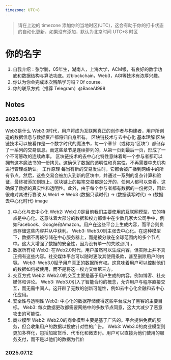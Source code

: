 ```yaml
---
timezone: UTC+8
---
```


> 请在上边的 timezone 添加你的当地时区(UTC)，这会有助于你的打卡状态的自动化更新，如果没有添加，默认为北京时间 UTC+8 时区


# 你的名字

1. 自我介绍：张学鹏，05年生，湖南人，上海大学，ACM银，有良好的数学功底和数据结构与算法功底。对blockchain，Web3，AGI等技术有浓厚兴趣。
2. 你认为你会完成本次残酷学习吗？Of course.
3. 你的联系方式（推荐 Telegram）@BaseAI998

## Notes

<!-- Content_START -->

### 2025.03.03

Web3是什么
Web3.0时代，用户将成为互联网真正的创作者与构建者，用户所创造的数据信息与数据资产都将归自身所有。
区块链技术与去中心化
基本理解
区块链技术可以被看作是一个数字时代的魔法书，每一个章节（或称为“区块”）都储存了一系列的交易信息。而这些章节是连续排列的，从第一页到最后一页，形成了一个不可篡改的连续故事。
区块链技术的去中心化特性意味着每一个参与者都可以拥有这本魔法书的一份拷贝。这确保了数据的透明性和真实性，不再需要中央机构进行管理或确认。
工作原理
每当有新的交易发生时，它都会被广播到网络中的所有节点。然后，这些交易会被加入到新的区块中，并通过一系列的复杂计算和验证，最终被添加到链上。区块链上的每笔交易都是公开的，任何人都可以查看。这确保了数据的真实性和透明性。此外，由于每个参与者都有数据的一份拷贝，因此很难对其进行篡改
从 Web1 -> Web3
(数据只读时代) -> (数据读写时代) -> (数据去中心化时代)
image
1. 中心化与去中心化
Web2: Web2.0是目前我们主要使用的互联网模型，它的特点是中心化。这意味着大部分的数据和权力都集中在少数几家大公司手中，例如Facebook、Google和Amazon。用户在这些平台上生成内容，而平台则负责存储这些内容并从中获利。
Web3: Web3.0则主张去中心化。在这种模型下，数据不再被存储在中心服务器上，而是被分散在全球范围内的多个节点中。这大大增强了数据的安全性，因为没有单一的失败点[1] 。
2. 数据所有权
Web2: 在Web2.0时代，用户虽然可以生成内容，但实际上并不真正拥有这些内容。社交媒体平台可以随时更改其使用条款，甚至删除用户的内容。
Web3: Web3.0赋予用户真正的数据所有权。这意味着用户可以控制他们的数据如何被使用，而不是将这一权力交给第三方。
3. 交互方式
Web2: Web2.0的交互主要是基于用户生成的内容，例如博客、社交媒体和评论。
Web3: Web3.0引入了智能合约的概念，允许用户与程序直接交互，而无需中间人。这开辟了无数的创新可能性，例如去中心化金融和去中心化应用。
4. 安全性与透明性
Web2: 中心化的数据存储使得这些平台成为了黑客的主要目标。
Web3: 每次数据更改都需要网络中的多数节点同意，这大大减少了恶意攻击的可能性。
5. 商业模型
Web2: Web2.0的商业模型主要是基于广告的。平台提供免费的服务，但会收集用户的数据以投放针对性的广告。
Web3: Web3.0的商业模型则更加多样化，包括加密货币、代币化和微支付。用户可以直接为他们使用的服务支付，而不是以他们的数据为代价

### 2025.07.12

<!-- Content_END -->
